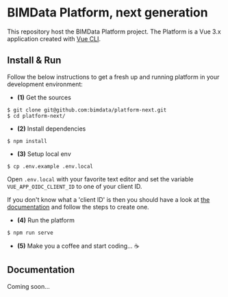 # BIMData Platform, next generation

This repository host the BIMData Platform project.
The Platform is a Vue 3.x application created with [Vue CLI](https://cli.vuejs.org/).

## Install & Run

Follow the below instructions to get a fresh up and running platform in your
development environment:

- **(1)** Get the sources

```
$ git clone git@github.com:bimdata/platform-next.git
$ cd platform-next/
```

- **(2)** Install dependencies

```
$ npm install
```

- **(3)** Setup local env

```
$ cp .env.example .env.local
```

Open `.env.local` with your favorite text editor and set the variable `VUE_APP_OIDC_CLIENT_ID`
to one of your client ID.

If you don't know what a 'client ID' is then you should have a look at
[the documentation](https://developers.bimdata.io/api/guides/application.html#create-your-application)
and follow the steps to create one.

- **(4)** Run the platform

```
$ npm run serve
```

- **(5)** Make you a coffee and start coding... :coffee:

## Documentation

Coming soon...
